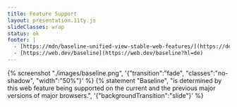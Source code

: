 ```yaml
---
title: Feature Support
layout: presentation.11ty.js
slideClasses: wrap
status: ok
footer: |
  - [https://mdn/baseline-unified-view-stable-web-features/](https://developer.mozilla.org/en-US/blog/baseline-unified-view-stable-web-features/)
  - [https://web.dev/baseline](https://web.dev/baseline?hl=de)
---
```


{% screenshot "./images/baseline.png", '{"transition":"fade", "classes":"no-shadow", "width":"50%"}' %}
{% statement "Baseline", "is determined by this web feature being supported on the current and the previous major versions of major browsers.", '{"backgroundTransition":"slide"}' %}

